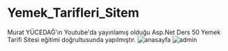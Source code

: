 # Yemek_Tarifleri_Sitem
Murat YÜCEDAĞ'ın Youtube'da yayınlamış olduğu Asp.Net Ders 50 Yemek Tarifi Sitesi eğitimi doğrultusunda yapılmıştır.
![anasayfa](https://github.com/user-attachments/assets/dd073fa4-95d2-4266-b5d5-51f8b9dfcc4f)
![admin](https://github.com/user-attachments/assets/9abc8b9d-4fc3-4368-9d0a-b123342682c8)
